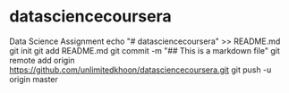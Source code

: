# datasciencecoursera
Data Science Assignment
echo "# datasciencecoursera" >> README.md
git init
git add README.md
git commit -m "## This is a markdown file"
git remote add origin https://github.com/unlimitedkhoon/datasciencecoursera.git
git push -u origin master
